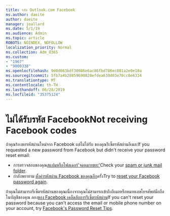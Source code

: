 ```yaml
---
title: รหัส Outlook.com Facebook
ms.author: daeite
author: daeite
manager: joallard
ms.date: 5/1/19
ms.audience: Admin
ms.topic: article
ROBOTS: NOINDEX, NOFOLLOW
localization_priority: Normal
ms.collection: Adm_O365
ms.custom:
- "1967"
- "9000338"
ms.openlocfilehash: 9d0d863bdf30986e6ac86fbd786ec881a2e0e18a
ms.sourcegitcommit: 5fb7a4b28859690020efdea630d03e70cc0e6334
ms.translationtype: MT
ms.contentlocale: th-TH
ms.lasthandoff: 06/28/2019
ms.locfileid: "35375124"
---
```

# <a name="not-receiving-facebook-codes"></a><span data-ttu-id="2ed73-102">ไม่ได้รับรหัส Facebook</span><span class="sxs-lookup"><span data-stu-id="2ed73-102">Not receiving Facebook codes</span></span>

<span data-ttu-id="2ed73-103">ถ้าคุณร้องขอรหัสผ่านใหม่จาก Facebook แต่ไม่ได้รับ ของคุณรีเซ็ตรหัสผ่านอีเมล:</span><span class="sxs-lookup"><span data-stu-id="2ed73-103">If you requested a new password from Facebook but didn't receive your password reset email:</span></span>

- <span data-ttu-id="2ed73-104">การตรวจสอบของคุณ[สแปมหรือโฟลเดอร์'จดหมายขยะ'](https://outlook.live.com/mail/junkemail)</span><span class="sxs-lookup"><span data-stu-id="2ed73-104">Check your [spam or junk mail folder](https://outlook.live.com/mail/junkemail).</span></span>
- <span data-ttu-id="2ed73-105">กำลังพยายาม [ตั้งค่ารหัสผ่าน Facebook ของคุณอีก](https://www.facebook.com/help/213395615347144?helpref=faq_content)ครั้ง</span><span class="sxs-lookup"><span data-stu-id="2ed73-105">Try to [reset your Facebook password again](https://www.facebook.com/help/213395615347144?helpref=faq_content).</span></span>

<span data-ttu-id="2ed73-106">ถ้าคุณไม่สามารถรีเซ็ตรหัสผ่านของคุณเนื่องจากคุณไม่สามารถเข้าถึงอีเมลหรือหมายเลขโทรศัพท์มือถือในบัญชีของคุณ ลอง[ของ Facebook เคล็ดลับการรีเซ็ตรหัสผ่าน](https://www.facebook.com/help/218815984812734)</span><span class="sxs-lookup"><span data-stu-id="2ed73-106">If you can't reset your password because you can't access the email or mobile phone number on your account, try [Facebook's Password Reset Tips](https://www.facebook.com/help/218815984812734).</span></span>